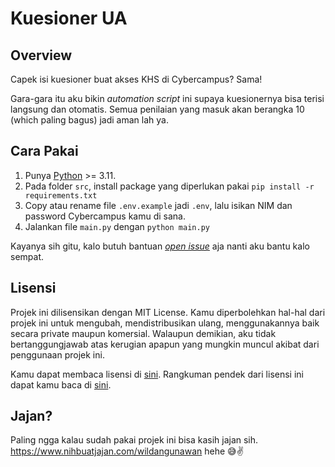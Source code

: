# Kuesioner UA

## Overview

Capek isi kuesioner buat akses KHS di Cybercampus? Sama!

Gara-gara itu aku bikin _automation script_ ini supaya kuesionernya bisa terisi langsung dan otomatis. Semua penilaian yang masuk akan berangka 10 (which paling bagus) jadi aman lah ya.

## Cara Pakai

1. Punya [Python](https://www.python.org/) >= 3.11.
2. Pada folder `src`, install package yang diperlukan pakai `pip install -r requirements.txt`
3. Copy atau rename file `.env.example` jadi `.env`, lalu isikan NIM dan password Cybercampus kamu di sana.
4. Jalankan file `main.py` dengan `python main.py`

Kayanya sih gitu, kalo butuh bantuan [_open issue_](https://github.com/wildangunawan/Kuesioner-UA/issues) aja nanti aku bantu kalo sempat.

## Lisensi

Projek ini dilisensikan dengan MIT License. Kamu diperbolehkan hal-hal dari projek ini untuk mengubah, mendistribusikan ulang, menggunakannya baik secara private maupun komersial. Walaupun demikian, aku tidak bertanggungjawab atas kerugian apapun yang mungkin muncul akibat dari penggunaan projek ini.

Kamu dapat membaca lisensi di [sini](LICENSE). Rangkuman pendek dari lisensi ini dapat kamu baca di [sini](https://www.tldrlegal.com/license/mit-license).

## Jajan?

Paling ngga kalau sudah pakai projek ini bisa kasih jajan sih. https://www.nihbuatjajan.com/wildangunawan hehe 😅✌️
